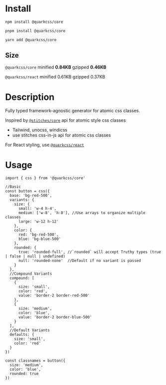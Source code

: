 # Install

```bash
npm install @quarkcss/core

pnpm install @quarkcss/core

yarn add @quarkcss/core
```
## Size
`@quarkcss/core` 
minified **0.84KB** gzipped **0.46KB**

`@quarkcss/react`
minified 0.61KB gzipped 0.37KB

# Description
Fully typed framework-agnostic generator for atomic css classes.

Inspired by [`@stitches/core`](https://stitches.dev/docs/variants) api for atomic style css classes
  - Taiiwind, unocss, windicss
  - use stitches css-in-js api for atomic css classes

For React styling, use [`@quarkcss/react`](https://github.com/cpakken/quarkcss/tree/master/packages/react)

# Usage
```tsx
import { css } from '@quarkcss/core'

//Basic
const button = css({
  base: 'bg-red-500',
  variants: {
    size: {
      small: 'w-4 h-4',
      medium: ['w-8', 'h-8'], //Use arrays to organize multiple classes
      large: 'w-12 h-12'
    },
    color: {
      red: 'bg-red-500',
      blue: 'bg-blue-500'
    },
    rounded: {
      true: 'rounded-full', //`rounded` will accept Truthy types (true | false | null | undefined)
      null: 'rounded-none'  //Default if no variant is passed
    }
  },
  //Compound Variants
  compound: [
    {
      size: 'small',
      color: 'red',
      value: 'border-2 border-red-500'
    },
    {
      size: 'medium',
      color: 'blue',
      value: 'border-2 border-blue-500'
    }
  ],
  //Default Variants
  defaults: {
    size: 'small',
    color: 'red'
  }
})

const classnames = button({
  size: 'medium',
  color: 'blue',
  rounded: true
})

```